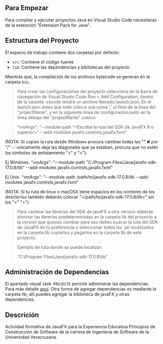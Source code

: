 ## Para Empezar

Para compilar y ejecutar proyectos Java en Visual Studio Code necesitarás de la extención "Extension Pack for Java".

## Estructura del Proyecto

El espacio de trabajo contiene dos carpetas por defecto:

- `src`: Contiene el código fuente
- `lib`: Contiene las dependencias y bibliotecas del proyecto

Mientras que, la compilación de los archivos bytecode se generan en la carpeta `bin`.

> Para crear las configuraciones del proyecto selecciona en la barra de navegación de Visual Studio Code Run > Add Configuration, dentro de la carpeta .vscode tendrá un archivo llamado launch.json, En el launch.json antes que todo coloca una coma ',' al final de la linea del "projectName", y en la siguiente linea de configuración justo en la linea debajo del "projectName" coloca:

> "vmArgs": "--module-path \"<Escribe la ruta del SDK de JavaFX 8 o superior>\" --add-modules javafx.controls,javafx.fxml"

(NOTA: Si copias la ruta desde Windows procura cambiar todas las "\" ❌ por "/" ✅ unicamente deja las diagonales que ya estaban, procura que no estén los simbolos de señalamiento "<" y ">").

Ej Windows. "vmArgs": "--module-path \"C:/Program Files/Java/javafx-sdk-17.0.8/lib\" --add-modules javafx.controls,javafx.fxml"

Ej Unix. "vmArgs": "--module-path /path/to/javafx-sdk-17.0.8/lib --add-modules javafx.controls,javafx.fxml"

(NOTA: Si tu ruta de linux o macOSX tiene espacios en los nombres de los directorios también deberás colocar \"</path/to/javafx-sdk-17.0.8/lib>\" sin los "<" ">").

> Para cambiar las librerías del SDK de javaFX a otra version deberás eliminar las librerias predeterminadas en la carpeta lib del proyecto a la version que quieras cambiar para eso debes buscar la ruta del SDK de JavaFX de tu preferencia y seleccionar todos los .jar localizados en la carpeta lib copiarlos y pegarlos en la carpeta lib de este proyecto.

> Ejemplo de ruta donde se puede localizar:

> "C:\Program Files\Java\javafx-sdk-17.0.8\lib".

## Administración de Dependencias

El apartado visual `JAVA PROJECTS` permite administrar las dependencias. Para más detalle [aquí](https://github.com/microsoft/vscode-java-dependency#manage-dependencies). Otra forma de agregar dependencias es mediante la carpeta lib, allí puedes agregar la biblioteca de javaFX y otras dependencias.

## Descrición

Actividad formativa de JavaFX para la Experiencia Educativa Principios de Construcción de Software de la carrera de Ingeniería de Software de la Universidad Veracruzana.
